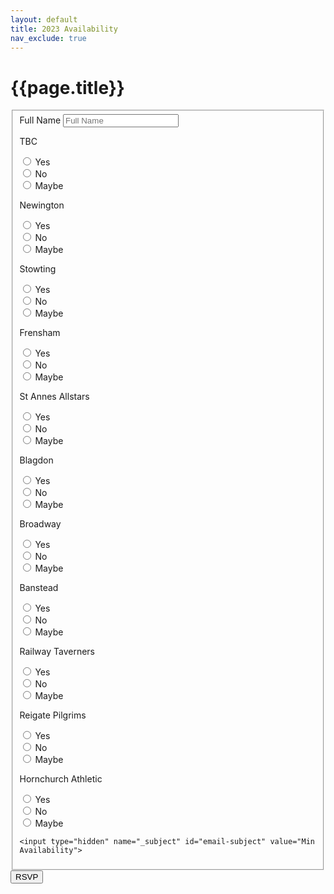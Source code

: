 ```yaml
---
layout: default
title: 2023 Availability
nav_exclude: true
---
```


# {{page.title}}


<form id="fs-frm" name="basic-rsvp-form" accept-charset="utf-8" action="https://formspree.io/f/mgebrrkz" method="post">
  <fieldset id="fs-frm-inputs">
    <label for="full-name">Full Name</label>
    <input type="text" name="name" id="full-name" placeholder="Full Name" required="" />

<p>TBC</p>
<input type="radio" id="TBC Yes" name="TBC" value="Yes"> Yes<br />
<input type="radio" id="TBC No" name="TBC" value="No"> No<br />
<input type="radio" id="TBC maybe" name="TBC" value="Maybe"> Maybe<br />

<p>Newington</p>
<input type="radio" id="Newington Yes" name="Newington" value="Yes"> Yes<br />
<input type="radio" id="Newington No" name="Newington" value="No"> No<br />
<input type="radio" id="Newington maybe" name="Newington" value="Maybe"> Maybe<br />

<p>Stowting</p>
<input type="radio" id="Stowting Yes" name="Stowting" value="Yes"> Yes<br />
<input type="radio" id="Stowting No" name="Stowting" value="No"> No<br />
<input type="radio" id="Stowting maybe" name="Stowting" value="Maybe"> Maybe<br />

<p>Frensham</p>
<input type="radio" id="Frensham Yes" name="Frensham" value="Yes"> Yes<br />
<input type="radio" id="Frensham No" name="Frensham" value="No"> No<br />
<input type="radio" id="Frensham maybe" name="Frensham" value="Maybe"> Maybe<br />

<p>St Annes Allstars</p>
<input type="radio" id="St Annes Allstars Yes" name="St Annes Allstars" value="Yes"> Yes<br />
<input type="radio" id="St Annes Allstars No" name="St Annes Allstars" value="No"> No<br />
<input type="radio" id="St Annes Allstars maybe" name="St Annes Allstars" value="Maybe"> Maybe<br />

<p>Blagdon</p>
<input type="radio" id="Blagdon Yes" name="Blagdon" value="Yes"> Yes<br />
<input type="radio" id="Blagdon No" name="Blagdon" value="No"> No<br />
<input type="radio" id="Blagdon maybe" name="Blagdon" value="Maybe"> Maybe<br />

<p>Broadway</p>
<input type="radio" id="Broadway Yes" name="Broadway" value="Yes"> Yes<br />
<input type="radio" id="Broadway No" name="Broadway" value="No"> No<br />
<input type="radio" id="Broadway maybe" name="Broadway" value="Maybe"> Maybe<br />

<p>Banstead</p>
<input type="radio" id="Banstead Yes" name="Banstead" value="Yes"> Yes<br />
<input type="radio" id="Banstead No" name="Banstead" value="No"> No<br />
<input type="radio" id="Banstead maybe" name="Banstead" value="Maybe"> Maybe<br />

<p>Railway Taverners</p>
<input type="radio" id="Railway Taverners Yes" name="Railway Taverners" value="Yes"> Yes<br />
<input type="radio" id="Railway Taverners No" name="Railway Taverners" value="No"> No<br />
<input type="radio" id="Railway Taverners maybe" name="Railway Taverners" value="Maybe"> Maybe<br />

<p>Reigate Pilgrims</p>
<input type="radio" id="Reigate Pilgrims Yes" name="Reigate Pilgrims" value="Yes"> Yes<br />
<input type="radio" id="Reigate Pilgrims No" name="Reigate Pilgrims" value="No"> No<br />
<input type="radio" id="Reigate Pilgrims maybe" name="Reigate Pilgrims" value="Maybe"> Maybe<br />

<p>Hornchurch Athletic</p>
<input type="radio" id="Hornchurch Athletic Yes" name="Hornchurch Athletic" value="Yes"> Yes<br />
<input type="radio" id="Hornchurch Athletic No" name="Hornchurch Athletic" value="No"> No<br />
<input type="radio" id="Hornchurch Athletic maybe" name="Hornchurch Athletic" value="Maybe"> Maybe<br />


    <input type="hidden" name="_subject" id="email-subject" value="Min Availability">
  </fieldset>
  <input type="submit" value="RSVP">
</form>
